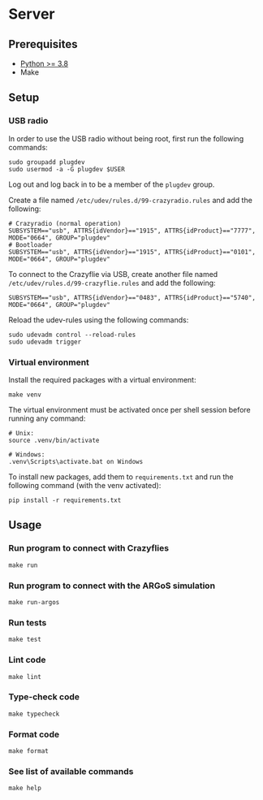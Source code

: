 # Server

## Prerequisites

- [Python >= 3.8](https://www.python.org/downloads/)
- Make

## Setup

### USB radio

In order to use the USB radio without being root, first run the following commands:
```
sudo groupadd plugdev
sudo usermod -a -G plugdev $USER
```

Log out and log back in to be a member of the `plugdev` group.

Create a file named `/etc/udev/rules.d/99-crazyradio.rules` and add the following:
```
# Crazyradio (normal operation)
SUBSYSTEM=="usb", ATTRS{idVendor}=="1915", ATTRS{idProduct}=="7777", MODE="0664", GROUP="plugdev"
# Bootloader
SUBSYSTEM=="usb", ATTRS{idVendor}=="1915", ATTRS{idProduct}=="0101", MODE="0664", GROUP="plugdev"
```

To connect to the Crazyflie via USB, create another file named `/etc/udev/rules.d/99-crazyflie.rules` and add the following:
```
SUBSYSTEM=="usb", ATTRS{idVendor}=="0483", ATTRS{idProduct}=="5740", MODE="0664", GROUP="plugdev"
```

Reload the udev-rules using the following commands:
```
sudo udevadm control --reload-rules
sudo udevadm trigger
```

### Virtual environment

Install the required packages with a virtual environment:

```
make venv
```

The virtual environment must be activated once per shell session before running any command:
```
# Unix:
source .venv/bin/activate

# Windows:
.venv\Scripts\activate.bat on Windows
```

To install new packages, add them to `requirements.txt` and run the following command (with the venv activated):

```
pip install -r requirements.txt
```

## Usage

### Run program to connect with Crazyflies
```
make run
```

### Run program to connect with the ARGoS simulation
```
make run-argos
```

### Run tests
```
make test
```

### Lint code
```
make lint
```

### Type-check code
```
make typecheck
```

### Format code
```
make format
```

### See list of available commands
```
make help
```
